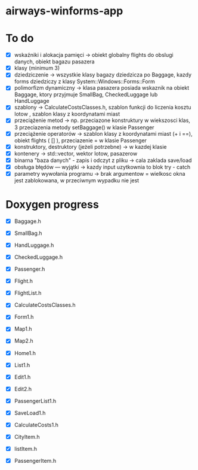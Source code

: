 # airways-winforms-app

# To do

- [X] wskaźniki i alokacja pamięci  -> obiekt globalny flights do obslugi danych, obiekt bagazu pasazera
- [X] klasy (minimum 3) 
- [X] dziedziczenie -> wszystkie klasy bagazy dziedzicza po Baggage, kazdy forms dziedziczy z klasy System::Windows::Forms::Form
- [X] polimorfizm dynamiczny -> klasa pasazera posiada wskaznik na obiekt Baggage, ktory przyjmuje SmallBag, CheckedLuggage lub HandLuggage
- [X] szablony -> CalculateCostsClasses.h, szablon funkcji do liczenia kosztu lotow , szablon klasy z koordynatami miast
- [X] przeciążenie metod -> np. przeciazone konstruktury w wiekszosci klas, 3 przeciazenia metody setBaggage() w klasie Passenger
- [X] przeciążenie operatorów -> szablon klasy z koordynatami miast (+ i ==), obiekt flights ( [] ), przeciazenie = w klasie Passenger
- [X] konstruktory, destruktory (jeżeli potrzebne) -> w kazdej klasie
- [X] kontenery -> std::vector, wektor lotow, pasazerow
- [X] binarna "baza danych" - zapis i odczyt z pliku -> cala zaklada save/load
- [X] obsługa błędów — wyjątki -> kazdy input uzytkownia to blok try - catch
- [X] parametry wywołania programu -> brak argumentow = wielkosc okna jest zablokowana, w przeciwnym wypadku nie jest

# Doxygen progress

- [X] Baggage.h
- [X] SmallBag.h
- [X] HandLuggage.h
- [X] CheckedLuggage.h
- [X] Passenger.h
- [X] Flight.h
- [X] FlightList.h
- [X] CalculateCostsClasses.h
- [X] Form1.h
- [X] Map1.h
- [X] Map2.h
- [X] Home1.h
- [X] List1.h
- [X] Edit1.h
- [X] Edit2.h
- [X] PassengerList1.h
- [X] SaveLoad1.h
- [X] CalculateCosts1.h
- [X] CityItem.h
- [X] listItem.h
- [X] PassengerItem.h






